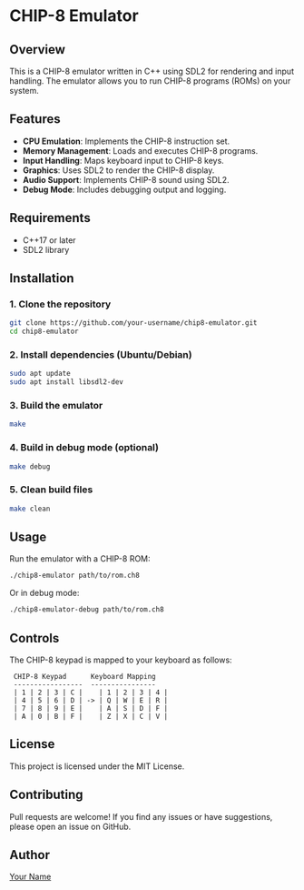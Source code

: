 # CHIP-8 Emulator

## Overview
This is a CHIP-8 emulator written in C++ using SDL2 for rendering and input handling. The emulator allows you to run CHIP-8 programs (ROMs) on your system.

## Features
- **CPU Emulation**: Implements the CHIP-8 instruction set.
- **Memory Management**: Loads and executes CHIP-8 programs.
- **Input Handling**: Maps keyboard input to CHIP-8 keys.
- **Graphics**: Uses SDL2 to render the CHIP-8 display.
- **Audio Support**: Implements CHIP-8 sound using SDL2.
- **Debug Mode**: Includes debugging output and logging.

## Requirements
- C++17 or later
- SDL2 library

## Installation
### 1. Clone the repository
```sh
git clone https://github.com/your-username/chip8-emulator.git
cd chip8-emulator
```

### 2. Install dependencies (Ubuntu/Debian)
```sh
sudo apt update
sudo apt install libsdl2-dev
```

### 3. Build the emulator
```sh
make
```

### 4. Build in debug mode (optional)
```sh
make debug
```

### 5. Clean build files
```sh
make clean
```

## Usage
Run the emulator with a CHIP-8 ROM:
```sh
./chip8-emulator path/to/rom.ch8
```
Or in debug mode:
```sh
./chip8-emulator-debug path/to/rom.ch8
```

## Controls
The CHIP-8 keypad is mapped to your keyboard as follows:
```
 CHIP-8 Keypad      Keyboard Mapping
 -----------------  ----------------
 | 1 | 2 | 3 | C |    | 1 | 2 | 3 | 4 |
 | 4 | 5 | 6 | D | -> | Q | W | E | R |
 | 7 | 8 | 9 | E |    | A | S | D | F |
 | A | 0 | B | F |    | Z | X | C | V |
```

## License
This project is licensed under the MIT License.

## Contributing
Pull requests are welcome! If you find any issues or have suggestions, please open an issue on GitHub.

## Author
[Your Name](https://github.com/your-username)


